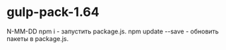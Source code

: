 # gulp-pack-1.64
N-MM-DD
npm i - запустить package.js.
npm update --save - обновить пакеты в package.js.
